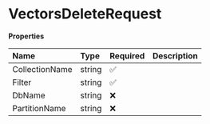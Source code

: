 # VectorsDeleteRequest

**Properties**

| Name           | Type   | Required | Description |
| :------------- | :----- | :------- | :---------- |
| CollectionName | string | ✅       |             |
| Filter         | string | ✅       |             |
| DbName         | string | ❌       |             |
| PartitionName  | string | ❌       |             |

<!-- This file was generated by liblab | https://liblab.com/ -->
